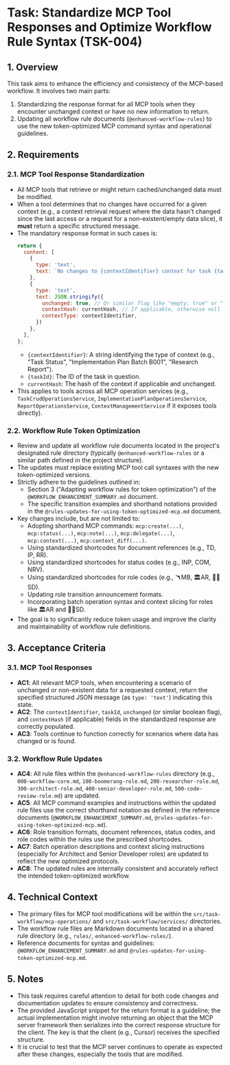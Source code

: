 # Task: Standardize MCP Tool Responses and Optimize Workflow Rule Syntax (TSK-004)

## 1. Overview
This task aims to enhance the efficiency and consistency of the MCP-based workflow. It involves two main parts:
1.  Standardizing the response format for all MCP tools when they encounter unchanged context or have no new information to return.
2.  Updating all workflow rule documents (`@enhanced-workflow-rules`) to use the new token-optimized MCP command syntax and operational guidelines.

## 2. Requirements

### 2.1. MCP Tool Response Standardization
-   All MCP tools that retrieve or might return cached/unchanged data must be modified.
-   When a tool determines that no changes have occurred for a given context (e.g., a context retrieval request where the data hasn't changed since the last access or a request for a non-existent/empty data slice), it **must** return a specific structured message.
-   The mandatory response format in such cases is:
    ```javascript
    return {
      content: [
        {
          type: 'text',
          text: `No changes to {contextIdentifier} context for task {taskId} since last retrieval.`, // Or similar appropriate message like "No {contextIdentifier} found for task {taskId}."
        },
        {
          type: 'text',
          text: JSON.stringify({
            unchanged: true, // Or similar flag like "empty: true" or "notFound: true"
            contextHash: currentHash, // If applicable, otherwise null
            contextType: contextIdentifier,
          })
        },
      ],
    };
    ```
    - `{contextIdentifier}`: A string identifying the type of context (e.g., "Task Status", "Implementation Plan Batch B001", "Research Report").
    - `{taskId}`: The ID of the task in question.
    - `currentHash`: The hash of the context if applicable and unchanged.
-   This applies to tools across all MCP operation services (e.g., `TaskCrudOperationsService`, `ImplementationPlanOperationsService`, `ReportOperationsService`, `ContextManagementService` if it exposes tools directly).

### 2.2. Workflow Rule Token Optimization
-   Review and update all workflow rule documents located in the project's designated rule directory (typically `@enhanced-workflow-rules` or a similar path defined in the project structure).
-   The updates must replace existing MCP tool call syntaxes with the new token-optimized versions.
-   Strictly adhere to the guidelines outlined in:
    -   Section 3 ("Adapting workflow rules for token optimization") of the `@WORKFLOW_ENHANCEMENT_SUMMARY.md` document.
    -   The specific transition examples and shorthand notations provided in the `@rules-updates-for-using-token-optimized-mcp.md` document.
-   Key changes include, but are not limited to:
    -   Adopting shorthand MCP commands: `mcp:create(...)`, `mcp:status(...)`, `mcp:note(...)`, `mcp:delegate(...)`, `mcp:context(...)`, `mcp:context_diff(...)`.
    -   Using standardized shortcodes for document references (e.g., TD, IP, RR).
    -   Using standardized shortcodes for status codes (e.g., INP, COM, NRV).
    -   Using standardized shortcodes for role codes (e.g., 🪃MB, 🏛️AR, 👨‍💻SD).
    -   Updating role transition announcement formats.
    -   Incorporating batch operation syntax and context slicing for roles like 🏛️AR and 👨‍💻SD.
-   The goal is to significantly reduce token usage and improve the clarity and maintainability of workflow rule definitions.

## 3. Acceptance Criteria

### 3.1. MCP Tool Responses
-   **AC1**: All relevant MCP tools, when encountering a scenario of unchanged or non-existent data for a requested context, return the specified structured JSON message (as `type: 'text'`) indicating this state.
-   **AC2**: The `contextIdentifier`, `taskId`, `unchanged` (or similar boolean flag), and `contextHash` (if applicable) fields in the standardized response are correctly populated.
-   **AC3**: Tools continue to function correctly for scenarios where data has changed or is found.

### 3.2. Workflow Rule Updates
-   **AC4**: All rule files within the `@enhanced-workflow-rules` directory (e.g., `000-workflow-core.md`, `100-boomerang-role.md`, `200-researcher-role.md`, `300-architect-role.md`, `400-senior-developer-role.md`, `500-code-review-role.md`) are updated.
-   **AC5**: All MCP command examples and instructions within the updated rule files use the correct shorthand notation as defined in the reference documents (`@WORKFLOW_ENHANCEMENT_SUMMARY.md`, `@rules-updates-for-using-token-optimized-mcp.md`).
-   **AC6**: Role transition formats, document references, status codes, and role codes within the rules use the prescribed shortcodes.
-   **AC7**: Batch operation descriptions and context slicing instructions (especially for Architect and Senior Developer roles) are updated to reflect the new optimized protocols.
-   **AC8**: The updated rules are internally consistent and accurately reflect the intended token-optimized workflow.

## 4. Technical Context
-   The primary files for MCP tool modifications will be within the `src/task-workflow/mcp-operations/` and `src/task-workflow/services/` directories.
-   The workflow rule files are Markdown documents located in a shared rule directory (e.g., `rules/`, `enhanced-workflow-rules/`).
-   Reference documents for syntax and guidelines: `@WORKFLOW_ENHANCEMENT_SUMMARY.md` and `@rules-updates-for-using-token-optimized-mcp.md`.

## 5. Notes
-   This task requires careful attention to detail for both code changes and documentation updates to ensure consistency and correctness.
-   The provided JavaScript snippet for the return format is a guideline; the actual implementation might involve returning an object that the MCP server framework then serializes into the correct response structure for the client. The key is that the client (e.g., Cursor) receives the specified structure.
-   It is crucial to test that the MCP server continues to operate as expected after these changes, especially the tools that are modified.
